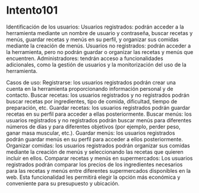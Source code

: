 # Intento101
Identificación de los usuarios:
Usuarios registrados: podrán acceder a la herramienta mediante un nombre de usuario y contraseña, buscar recetas y menús, guardar recetas y menús en su perfil, y organizar sus comidas mediante la creación de menús.
Usuarios no registrados: podrán acceder a la herramienta, pero no podrán guardar o organizar las recetas y menús que encuentren.
Administradores: tendrán acceso a funcionalidades adicionales, como la gestión de usuarios y la monitorización del uso de la herramienta.

Casos de uso:
Registrarse: los usuarios registrados podrán crear una cuenta en la herramienta proporcionando información personal y de contacto.
Buscar recetas: los usuarios registrados y no registrados podrán buscar recetas por ingredientes, tipo de comida, dificultad, tiempo de preparación, etc.
Guardar recetas: los usuarios registrados podrán guardar recetas en su perfil para acceder a ellas posteriormente.
Buscar menús: los usuarios registrados y no registrados podrán buscar menús para diferentes números de días y para diferentes objetivos (por ejemplo, perder peso, ganar masa muscular, etc.).
Guardar menús: los usuarios registrados podrán guardar menús en su perfil para acceder a ellos posteriormente.
Organizar comidas: los usuarios registrados podrán organizar sus comidas mediante la creación de menús y seleccionando las recetas que quieren incluir en ellos.
Comparar recetas y menús en supermercados: Los usuarios registrados podrán comparar los precios de los ingredientes necesarios para las recetas y menús entre diferentes supermercados disponibles en la web. Esta funcionalidad les permitirá elegir la opción más económica y conveniente para su presupuesto y ubicación.
